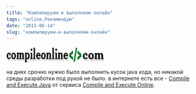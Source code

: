 ```yaml
---
title: "Компилируем и выполняем онлайн"
tags: "online,Рекомендую"
date: "2013-06-14"
slug: "компилируем-и-выполняем-онлайн"
---
```


![](images/compileonline.png "compileonline")

на днях срочно нужно было выполнить кусок java кода, но никакой среды разработки под рукой не было. в интернете есть все - [Compile and Execute Java](https://www.compileonline.com/compile_java_online.php) от сервиса [Compile and Execute Online](https://www.compileonline.com/).

